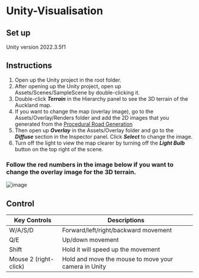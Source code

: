 # Unity-Visualisation

## Set up
Unity version 2022.3.5f1

## Instructions
1. Open up the Unity project in the root folder.
2. After opening up the Unity project, open up Assets/Scenes/SampleScene by double-clicking it.
3. Double-click ***Terrain*** in the Hierarchy panel to see the 3D terrain of the Auckland map.
5. If you want to change the map (overlay image), go to the Assets/Overlay/Renders folder and add the 2D images that you generated from the [Procedural Road Generation](https://github.com/UoA-CS715-Group12/CS715-Group-12-Procedural-Road-Generation)
6. Then open up ***Overlay*** in the Assets/Overlay folder and go to the ***Diffuse*** section in the Inspector panel. Click ***Select*** to change the image.
7. Turn off the light to view the map clearer by turning off the ***Light Bulb*** button on the top right of the scene.

### Follow the red numbers in the image below if you want to change the overlay image for the 3D terrain.

![image](https://github.com/UoA-CS715-Group12/Unity-Visualisation/assets/69305722/b2b7151f-614b-4b6e-b23b-7546139bb09c)

## Control
| Key Controls | Descriptions |
| ------------- | ------------- |
| W/A/S/D | Forward/left/right/backward movement |
| Q/E | Up/down movement |
| Shift | Hold it will speed up the movement |
| Mouse 2 (right-click) | Hold and move the mouse to move your camera in Unity |
